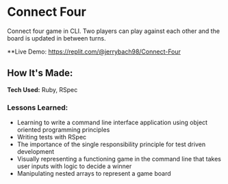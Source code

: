 # Connect Four
Connect four game in CLI. Two players can play against each other and the board is updated in between turns.

**Live Demo: https://replit.com/@jerrybach98/Connect-Four


## How It's Made:

**Tech Used:** Ruby, RSpec

### Lessons Learned:
* Learning to write a command line interface application using object oriented programming principles 
* Writing tests with RSpec
* The importance of the single responsibility principle for test driven development 
* Visually representing a functioning game in the command line that takes user inputs with logic to decide a winner 
* Manipulating nested arrays to represent a game board